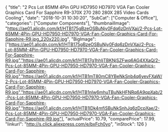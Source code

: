 {
	"title": "2 Pcs Lot 85MM 4Pin GPU HD7950 HD7970 VGA Fan Cooler Graphics Card For Sapphire R9-370X 270 280 280X 285 Video Cards Cooling",
	"date": "2018-10-31 10:30:20",
	"SubCat": ["Computer & Office"],
	"categories": ["Computer Components"],
	"thumbnailImage": "https://ae01.alicdn.com/kf/HTB175gBzeOSBuNjy0Fdq6zDnVXai/2-Pcs-Lot-85MM-4Pin-GPU-HD7950-HD7970-VGA-Fan-Cooler-Graphics-Card-For-Sapphire-R9.jpg_220x220.jpg",
	"BigImage": ["https://ae01.alicdn.com/kf/HTB175gBzeOSBuNjy0Fdq6zDnVXai/2-Pcs-Lot-85MM-4Pin-GPU-HD7950-HD7970-VGA-Fan-Cooler-Graphics-Card-For-Sapphire-R9.jpg","https://ae01.alicdn.com/kf/HTB17g1hhljTBKNjSZFwq6AG4XXaQ/2-Pcs-Lot-85MM-4Pin-GPU-HD7950-HD7970-VGA-Fan-Cooler-Graphics-Card-For-Sapphire-R9.jpg","https://ae01.alicdn.com/kf/HTB1mT80mC8YBeNkSnb4q6yevFXaW/2-Pcs-Lot-85MM-4Pin-GPU-HD7950-HD7970-VGA-Fan-Cooler-Graphics-Card-For-Sapphire-R9.jpg","https://ae01.alicdn.com/kf/HTB1nlw6mhuTBuNkHFNRq6A9qpXab/2-Pcs-Lot-85MM-4Pin-GPU-HD7950-HD7970-VGA-Fan-Cooler-Graphics-Card-For-Sapphire-R9.jpg","https://ae01.alicdn.com/kf/HTB1lDk4mfiSBuNkSnhJq6zDcpXae/2-Pcs-Lot-85MM-4Pin-GPU-HD7950-HD7970-VGA-Fan-Cooler-Graphics-Card-For-Sapphire-R9.jpg"],
	"actualPrice": 10.79,
	"comparePrice": 17.99,
	"linkurl": "http://s.click.aliexpress.com/e/bxFch0yo",
	"inStock": 126
}

